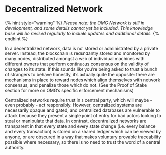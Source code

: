 # Decentralized Network

{% hint style="warning" %}
_Please note: the OMG Network is still in development, and some details cannot yet be included. This knowledge base will be revised regularly to include updates and additional details._
{% endhint %}

In a decentralized network, data is not stored or administrated by a private server. Instead, the blockchain is redundantly stored and monitored by many nodes, distributed amongst a web of individual machines with different owners that perform continuous consensus on the validity of changes to its state. If this sounds like you’re being asked to trust a bunch of strangers to behave honestly, it’s actually quite the opposite: there are mechanisms in place to reward nodes which align themselves with network consensus, and penalize those which do not. \(See the Proof of Stake section for more on OMG’s specific enforcement mechanisms\)

Centralized networks require trust in a central party, which will maybe - even probably - act responsibly. However, centralized systems are necessarily opaque and gated, and centralized databases are vulnerable to attack because they present a single point of entry for bad actors looking to steal or manipulate that data. In contrast, decentralized networks are transparent in that every state and every state change \(i.e. every balance and every transaction\) is stored on a shared ledger which can be viewed by anyone, or are obscured in a way that makes voluntary provable traceability possible where necessary, so there is no need to trust the word of a central authority.

